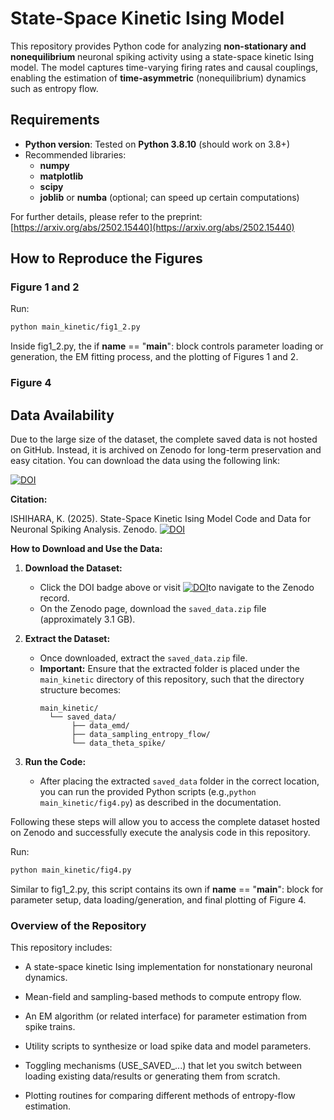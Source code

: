 # State-Space Kinetic Ising Model

This repository provides Python code for analyzing **non-stationary and nonequilibrium** neuronal spiking activity using a state-space kinetic Ising model. The model captures time-varying firing rates and causal couplings, enabling the estimation of **time-asymmetric** (nonequilibrium) dynamics such as entropy flow.

## Requirements

- **Python version**: Tested on **Python 3.8.10** (should work on 3.8+)
- Recommended libraries:
  - **numpy**
  - **matplotlib**
  - **scipy**
  - **joblib** or **numba** (optional; can speed up certain computations)

For further details, please refer to the preprint:  
[https://arxiv.org/abs/2502.15440](https://arxiv.org/abs/2502.15440)

## How to Reproduce the Figures

### Figure 1 and 2

Run:
```bash
python main_kinetic/fig1_2.py
```
Inside fig1_2.py, the if __name__ == "__main__": block controls parameter loading or generation, the EM fitting process, and the plotting of Figures 1 and 2.


### Figure 4
## Data Availability

Due to the large size of the dataset, the complete saved data is not hosted on GitHub. Instead, it is archived on Zenodo for long-term preservation and easy citation. You can download the data using the following link:

[![DOI](https://zenodo.org/badge/DOI/10.5281/zenodo.15220108.svg)](https://doi.org/10.5281/zenodo.15220108)

**Citation:**

ISHIHARA, K. (2025). State-Space Kinetic Ising Model Code and Data for Neuronal Spiking Analysis. Zenodo. [![DOI](https://zenodo.org/badge/DOI/10.5281/zenodo.15220108.svg)](https://doi.org/10.5281/zenodo.15220108)

**How to Download and Use the Data:**

1. **Download the Dataset:**
   - Click the DOI badge above or visit [![DOI](https://zenodo.org/badge/DOI/10.5281/zenodo.15220108.svg)](https://doi.org/10.5281/zenodo.15220108)to navigate to the Zenodo record.
   - On the Zenodo page, download the `saved_data.zip` file (approximately 3.1 GB).

2. **Extract the Dataset:**
   - Once downloaded, extract the `saved_data.zip` file.
   - **Important:** Ensure that the extracted folder is placed under the `main_kinetic` directory of this repository, such that the directory structure becomes:
     ```
     main_kinetic/
       └── saved_data/
            ├── data_emd/
            ├── data_sampling_entropy_flow/
            └── data_theta_spike/
     ```

3. **Run the Code:**
   - After placing the extracted `saved_data` folder in the correct location, you can run the provided Python scripts (e.g.,`python main_kinetic/fig4.py`) as described in the documentation.

Following these steps will allow you to access the complete dataset hosted on Zenodo and successfully execute the analysis code in this repository.


Run:
```bash
python main_kinetic/fig4.py
```
Similar to fig1_2.py, this script contains its own if __name__ == "__main__": block for parameter setup, data loading/generation, and final plotting of Figure 4.

### Overview of the Repository
This repository includes:

- A state-space kinetic Ising implementation for nonstationary neuronal dynamics.

- Mean-field and sampling-based methods to compute entropy flow.

- An EM algorithm (or related interface) for parameter estimation from spike trains.

- Utility scripts to synthesize or load spike data and model parameters.

- Toggling mechanisms (USE_SAVED_...) that let you switch between loading existing data/results or generating them from scratch.

- Plotting routines for comparing different methods of entropy-flow estimation.
